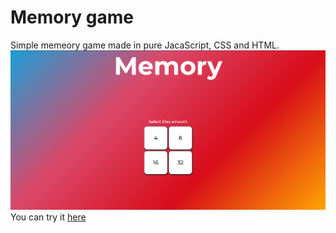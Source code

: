 # Memory game
Simple memeory game made in pure JacaScript, CSS and HTML.
![picture presenting webpage](memory%20game%20cover.png)
You can try it [here](https://onio1100.github.io/memory_game/)